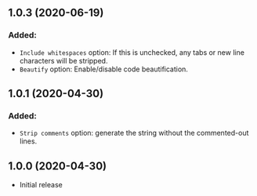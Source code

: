 ## 1.0.3 (2020-06-19)

### Added:
- `Include whitespaces` option: If this is unchecked, any tabs or new line characters will be stripped.
- `Beautify` option: Enable/disable code beautification.


## 1.0.1 (2020-04-30)

### Added:
- `Strip comments` option: generate the string without the commented-out lines.


## 1.0.0 (2020-04-30)

- Initial release